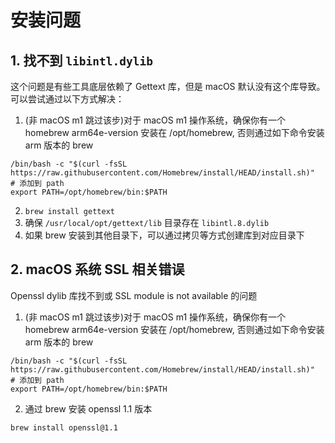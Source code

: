 # 安装问题

## 1. 找不到 `libintl.dylib`

这个问题是有些工具底层依赖了 Gettext 库，但是 macOS 默认没有这个库导致。可以尝试通过以下方式解决：

1. (非 macOS m1 跳过该步)对于 macOS m1 操作系统，确保你有一个 homebrew arm64e-version  安装在 /opt/homebrew, 否则通过如下命令安装 arm 版本的 brew

```
/bin/bash -c "$(curl -fsSL https://raw.githubusercontent.com/Homebrew/install/HEAD/install.sh)"
# 添加到 path
export PATH=/opt/homebrew/bin:$PATH
```

2. `brew install gettext`
3. 确保 `/usr/local/opt/gettext/lib` 目录存在 `libintl.8.dylib`
4. 如果 brew 安装到其他目录下，可以通过拷贝等方式创建库到对应目录下

## 2. macOS 系统 SSL 相关错误

Openssl dylib 库找不到或 SSL module is not available 的问题

1. (非 macOS m1 跳过该步)对于 macOS m1 操作系统，确保你有一个 homebrew arm64e-version  安装在 /opt/homebrew, 否则通过如下命令安装 arm 版本的 brew

```
/bin/bash -c "$(curl -fsSL https://raw.githubusercontent.com/Homebrew/install/HEAD/install.sh)"
# 添加到 path
export PATH=/opt/homebrew/bin:$PATH
```

2. 通过 brew 安装 openssl 1.1 版本

```
brew install openssl@1.1
```
